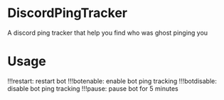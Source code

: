 # DiscordPingTracker
A discord ping tracker that help you find who was ghost pinging you
# Usage
!!!restart: restart bot
!!!botenable: enable bot ping tracking
!!!botdisable: disable bot ping tracking
!!!pause: pause bot for 5 minutes
